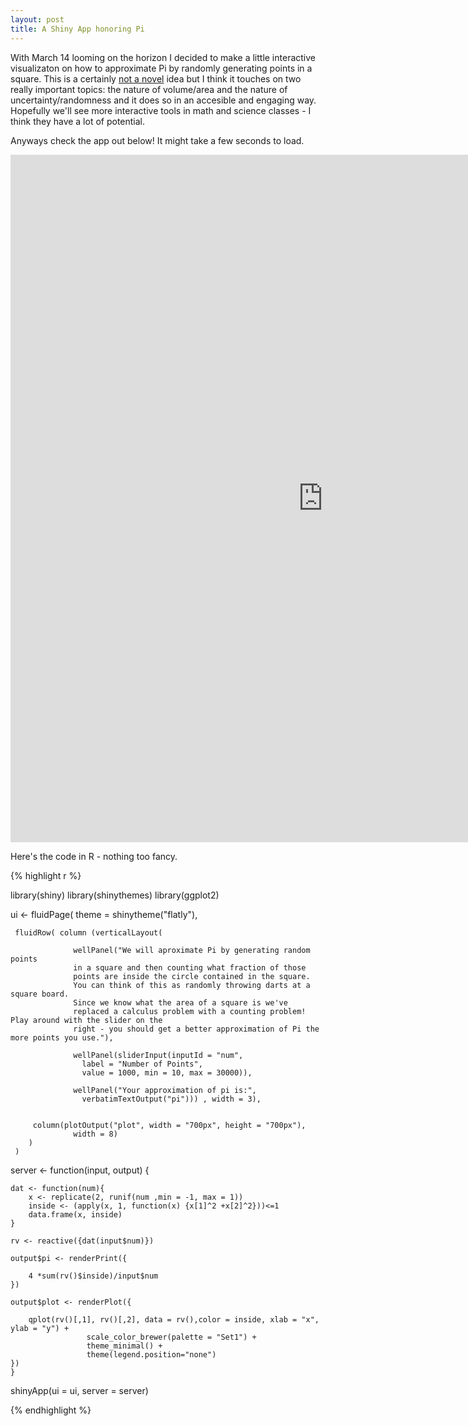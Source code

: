 ```yaml
---
layout: post
title: A Shiny App honoring Pi
---
```


With March 14 looming on the horizon I decided to make a little interactive visualizaton on how to approximate Pi by randomly generating points in a square. This is a certainly [not a novel](https://en.wikipedia.org/wiki/Monte_Carlo_integration) idea but I think it touches on two really important topics: the nature of volume/area and the nature of uncertainty/randomness and it does so in an accesible and engaging way. Hopefully we'll see more interactive tools in math and science classes - I think they have a lot of potential.

Anyways check the app out below! It might take a few seconds to load.



<iframe 
src="https://apapiu.shinyapps.io/Pies/" 
style="border: none; width: 1000px; height: 1100px">
</iframe>

Here's the code in R - nothing too fancy.

{% highlight r %}

library(shiny)
library(shinythemes)
library(ggplot2)

ui <- fluidPage( theme = shinytheme("flatly"),
        

     fluidRow( column (verticalLayout( 
         
                  wellPanel("We will aproximate Pi by generating random points
                  in a square and then counting what fraction of those
                  points are inside the circle contained in the square.
                  You can think of this as randomly throwing darts at a square board.
                  Since we know what the area of a square is we've 
                  replaced a calculus problem with a counting problem! Play around with the slider on the
                  right - you should get a better approximation of Pi the more points you use."),
                      
                  wellPanel(sliderInput(inputId = "num",
                    label = "Number of Points",
                    value = 1000, min = 10, max = 30000)),
                
                  wellPanel("Your approximation of pi is:",
                    verbatimTextOutput("pi"))) , width = 3),
                       
     
         column(plotOutput("plot", width = "700px", height = "700px"), 
                  width = 8)
        )
     )


server <- function(input, output) {
    
    dat <- function(num){
        x <- replicate(2, runif(num ,min = -1, max = 1))
        inside <- (apply(x, 1, function(x) {x[1]^2 +x[2]^2}))<=1
        data.frame(x, inside)
    }
    
    rv <- reactive({dat(input$num)})
    
    output$pi <- renderPrint({
        
        4 *sum(rv()$inside)/input$num
    })
    
    output$plot <- renderPlot({
        
        qplot(rv()[,1], rv()[,2], data = rv(),color = inside, xlab = "x", ylab = "y") +
                     scale_color_brewer(palette = "Set1") +
                     theme_minimal() +
                     theme(legend.position="none")  
    })
    }

shinyApp(ui = ui, server = server)

{% endhighlight %}
